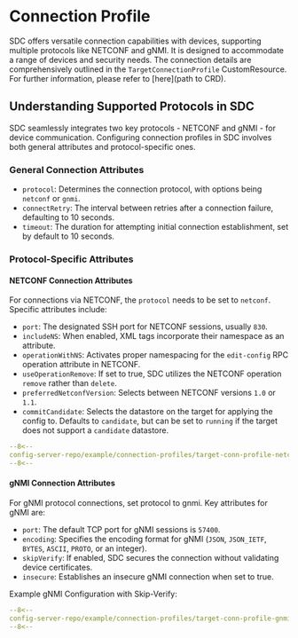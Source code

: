 # Connection Profile

SDC offers versatile connection capabilities with devices, supporting multiple protocols like NETCONF and gNMI.
It is designed to accommodate a range of devices and security needs. The connection details are comprehensively outlined in the `TargetConnectionProfile` CustomResource. For further information, please refer to [here](path to CRD).

## Understanding Supported Protocols in SDC

SDC seamlessly integrates two key protocols - NETCONF and gNMI - for device communication.
Configuring connection profiles in SDC involves both general attributes and protocol-specific ones.

### General Connection Attributes

* `protocol`: Determines the connection protocol, with options being `netconf` or `gnmi`.
* `connectRetry`: The interval between retries after a connection failure, defaulting to 10 seconds.
* `timeout`: The duration for attempting initial connection establishment, set by default to 10 seconds.

### Protocol-Specific Attributes

#### NETCONF Connection Attributes

For connections via NETCONF, the `protocol` needs to be set to `netconf`. Specific attributes include:

* `port`: The designated SSH port for NETCONF sessions, usually `830`.
* `includeNS`: When enabled, XML tags incorporate their namespace as an attribute.
* `operationWithNS`: Activates proper namespacing for the `edit-config` RPC operation attribute in NETCONF.
* `useOperationRemove`: If set to true, SDC utilizes the NETCONF operation `remove` rather than `delete`.
* `preferredNetconfVersion`: Selects between NETCONF versions `1.0` or `1.1`.
* `commitCandidate`: Selects the datastore on the target for applying the config to. Defaults to `candidate`, but can be set to `running` if the target does not support a `candidate` datastore.

```yaml
--8<--
config-server-repo/example/connection-profiles/target-conn-profile-netconf.yaml
--8<--
```

#### gNMI Connection Attributes

For gNMI protocol connections, set protocol to gnmi. Key attributes for gNMI are:

* `port`: The default TCP port for gNMI sessions is `57400`.
* `encoding`: Specifies the encoding format for gNMI (`JSON`, `JSON_IETF`, `BYTES`, `ASCII`, `PROTO`, or an integer).
* `skipVerify`: If enabled, SDC secures the connection without validating device certificates.
* `insecure`: Establishes an insecure gNMI connection when set to true.

Example gNMI Configuration with Skip-Verify:

```yaml
--8<--
config-server-repo/example/connection-profiles/target-conn-profile-gnmi.yaml
--8<--
```
